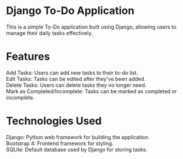 # Django To-Do Application
This is a simple To-Do application built using Django, allowing users to manage their daily tasks effectively.

# Features
Add Tasks: Users can add new tasks to their to-do list.<br>
Edit Tasks: Tasks can be edited after they've been added.<br>
Delete Tasks: Users can delete tasks they no longer need.<br>
Mark as Completed/Incomplete: Tasks can be marked as completed or incomplete.<br>

# Technologies Used
Django: Python web framework for building the application.<br>
Bootstrap 4: Frontend framework for styling.<br>
SQLite: Default database used by Django for storing tasks.<br>
